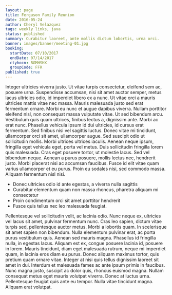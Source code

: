```yaml
---
layout: page
title: Ferguson Family Reunion
date: 2016-05-24
author: Cheryl Velazquez
tags: weekly links, java
status: published
summary: Curabitur laoreet, ante mollis dictum lobortis, urna orci.
banner: images/banner/meeting-01.jpg
booking:
  startDate: 07/10/2017
  endDate: 07/14/2017
  ctyhocn: BGMHSHX
  groupCode: FFR
published: true
---
```

Integer ultricies viverra justo. Ut vitae turpis consectetur, eleifend sem ac, posuere urna. Suspendisse accumsan, nisi sit amet auctor semper, metus lacus ultricies odio, id imperdiet libero ex a nunc. Ut vitae orci a mauris ultricies mattis vitae nec massa. Mauris malesuada justo sed erat fermentum ornare. Morbi eu nunc et augue dapibus viverra. Nullam porttitor eleifend nisl, non consequat massa vulputate vitae. Ut sed bibendum arcu. Vestibulum quis quam ultrices, finibus lectus a, dignissim ante. Morbi ac erat nunc. Phasellus vehicula ipsum id dui ultricies, id cursus erat fermentum. Sed finibus nisi vel sagittis luctus. Donec vitae mi tincidunt, ullamcorper orci sit amet, ullamcorper augue.
Sed suscipit odio ut sollicitudin mollis. Morbi ultrices ultrices iaculis. Aenean neque ipsum, fringilla eget vehicula eget, porta vel metus. Duis sollicitudin fringilla lorem quis malesuada. Cras eget posuere tortor, ut molestie lacus. Sed vel bibendum neque. Aenean a purus posuere, mollis lectus nec, hendrerit justo. Morbi placerat nisi ac accumsan faucibus. Fusce id elit vitae quam varius ullamcorper et eu purus. Proin eu sodales nisi, sed commodo massa. Aliquam fermentum nisl nisi.

* Donec ultricies odio id ante egestas, a viverra nulla sagittis
* Curabitur elementum quam non massa rhoncus, pharetra aliquam mi consectetur
* Proin condimentum orci sit amet porttitor hendrerit
* Fusce quis tellus nec leo malesuada feugiat.

Pellentesque vel sollicitudin velit, ac lacinia odio. Nunc neque ex, ultricies vel lacus sit amet, pulvinar fermentum nunc. Cras leo sapien, dictum vitae turpis sed, pellentesque auctor metus. Morbi a lobortis quam. In scelerisque sit amet sapien non bibendum. Nulla elementum pulvinar erat, ac porta purus vestibulum quis. Aenean sed mauris magna. Phasellus id fringilla nulla, in egestas lacus. Aliquam est ex, congue posuere lacinia id, posuere in lorem. Mauris tincidunt, diam eget malesuada rutrum, neque mi imperdiet quam, in lacinia eros diam eu purus. Donec aliquam maximus tortor, quis pretium quam ornare vitae.
Integer at nisi quis tellus dignissim laoreet sit amet in dui. Interdum et malesuada fames ac ante ipsum primis in faucibus. Nunc magna justo, suscipit ac dolor quis, rhoncus euismod magna. Nullam consequat metus eget mauris volutpat viverra. Donec at luctus urna. Pellentesque feugiat quis ante eu tempor. Nulla vitae tincidunt magna. Aliquam erat volutpat.

